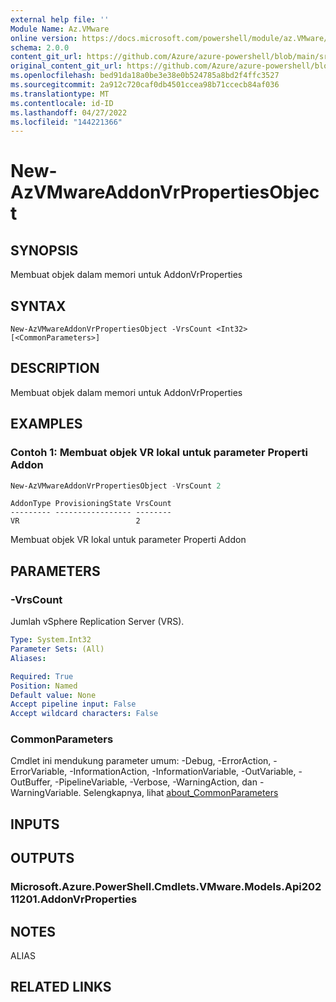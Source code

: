 ```yaml
---
external help file: ''
Module Name: Az.VMware
online version: https://docs.microsoft.com/powershell/module/az.VMware/new-AzVMwareAddonVrPropertiesObject
schema: 2.0.0
content_git_url: https://github.com/Azure/azure-powershell/blob/main/src/VMware/help/New-AzVMwareAddonVrPropertiesObject.md
original_content_git_url: https://github.com/Azure/azure-powershell/blob/main/src/VMware/help/New-AzVMwareAddonVrPropertiesObject.md
ms.openlocfilehash: bed91da18a0be3e38e0b524785a8bd2f4ffc3527
ms.sourcegitcommit: 2a912c720caf0db4501ccea98b71ccecb84af036
ms.translationtype: MT
ms.contentlocale: id-ID
ms.lasthandoff: 04/27/2022
ms.locfileid: "144221366"
---
```

# New-AzVMwareAddonVrPropertiesObject

## SYNOPSIS
Membuat objek dalam memori untuk AddonVrProperties

## SYNTAX

```
New-AzVMwareAddonVrPropertiesObject -VrsCount <Int32> [<CommonParameters>]
```

## DESCRIPTION
Membuat objek dalam memori untuk AddonVrProperties

## EXAMPLES

### Contoh 1: Membuat objek VR lokal untuk parameter Properti Addon
```powershell
New-AzVMwareAddonVrPropertiesObject -VrsCount 2
```
```output
AddonType ProvisioningState VrsCount
--------- ----------------- --------
VR                          2
```

Membuat objek VR lokal untuk parameter Properti Addon

## PARAMETERS

### -VrsCount
Jumlah vSphere Replication Server (VRS).

```yaml
Type: System.Int32
Parameter Sets: (All)
Aliases:

Required: True
Position: Named
Default value: None
Accept pipeline input: False
Accept wildcard characters: False
```

### CommonParameters
Cmdlet ini mendukung parameter umum: -Debug, -ErrorAction, -ErrorVariable, -InformationAction, -InformationVariable, -OutVariable, -OutBuffer, -PipelineVariable, -Verbose, -WarningAction, dan -WarningVariable. Selengkapnya, lihat [about_CommonParameters](http://go.microsoft.com/fwlink/?LinkID=113216)

## INPUTS

## OUTPUTS

### Microsoft.Azure.PowerShell.Cmdlets.VMware.Models.Api20211201.AddonVrProperties

## NOTES

ALIAS

## RELATED LINKS

